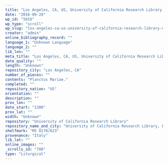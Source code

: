 ```yaml
---
title: "Los Angeles, CA, US, University of California Research Library, MS 0170/623"
date: "2016-09-28"
wp_id: "5016"
wp_type: "scroll"
wp_slug: "los-angeles-ca-us-university-of-california-research-library-ms-0170623"
creator: "admin"
online_bibliography_record: ""
language_1: "Unknown Language"
language_2: ""
lib_lon: ""
meta_title: "Los Angeles, CA, US, University of California Research Library, MS 0170/623"
date_quality: ""
length: "Unknown"
repository_city: "Los Angeles, CA"
number_of_pieces: ""
contents: "Planctus Mariae."
completed: ""
repository_nation: "US"
orientation: ""
description: ""
prov_lon: ""
date_start: "1300"
prov_lat: ""
width: "Unknown"
repository: "University of California Research Library"
repository_name_and_city: "University of California Research Library, Los Angeles CA US"
shelfmark: "MS 0170/623"
provenance: "Italy"
lib_lat: ""
online_images: ""
_scrolls_id: "708"
type: "Liturgical"
---
```



